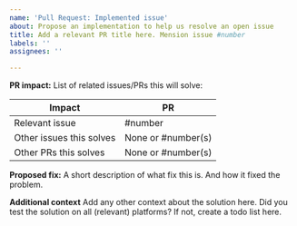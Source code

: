 ```yaml
---
name: 'Pull Request: Implemented issue'
about: Propose an implementation to help us resolve an open issue
title: Add a relevant PR title here. Mension issue #number
labels: ''
assignees: ''

---
```


 **PR impact:**
List of related issues/PRs this will solve:

Impact                   | PR
------------------------ | ------
Relevant issue           | #number
Other issues this solves | None or #number(s)
Other PRs this solves    | None or #number(s)

**Proposed fix:**
A short description of what fix this is. And how it fixed the problem.

 **Additional context**
Add any other context about the solution here. Did you test the solution on all (relevant) platforms?
If not, create a todo list here.
